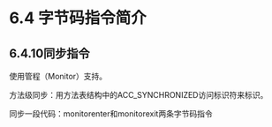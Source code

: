 # 6.4 字节码指令简介

## 6.4.10同步指令

使用管程（Monitor）支持。

方法级同步：用方法表结构中的ACC_SYNCHRONIZED访问标识符来标识。

同步一段代码：monitorenter和monitorexit两条字节码指令





​	

